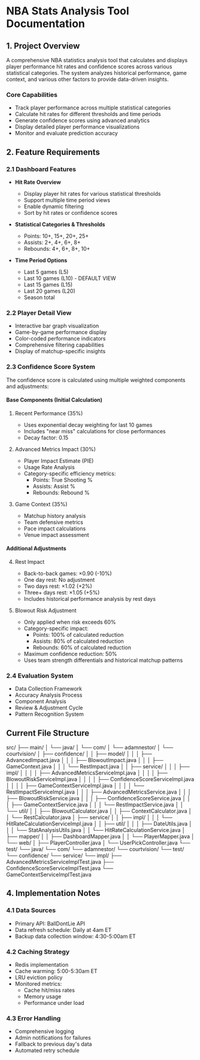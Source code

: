 # NBA Stats Analysis Tool Documentation

## 1. Project Overview
A comprehensive NBA statistics analysis tool that calculates and displays player performance hit rates and confidence scores across various statistical categories. The system analyzes historical performance, game context, and various other factors to provide data-driven insights.

### Core Capabilities
- Track player performance across multiple statistical categories
- Calculate hit rates for different thresholds and time periods
- Generate confidence scores using advanced analytics
- Display detailed player performance visualizations
- Monitor and evaluate prediction accuracy

## 2. Feature Requirements

### 2.1 Dashboard Features
- **Hit Rate Overview**
  - Display player hit rates for various statistical thresholds
  - Support multiple time period views
  - Enable dynamic filtering
  - Sort by hit rates or confidence scores

- **Statistical Categories & Thresholds**
  - Points: 10+, 15+, 20+, 25+
  - Assists: 2+, 4+, 6+, 8+
  - Rebounds: 4+, 6+, 8+, 10+

- **Time Period Options**
  - Last 5 games (L5)
  - Last 10 games (L10) - DEFAULT VIEW
  - Last 15 games (L15)
  - Last 20 games (L20)
  - Season total

### 2.2 Player Detail View
- Interactive bar graph visualization
- Game-by-game performance display
- Color-coded performance indicators
- Comprehensive filtering capabilities
- Display of matchup-specific insights

### 2.3 Confidence Score System

The confidence score is calculated using multiple weighted components and adjustments:

#### Base Components (Initial Calculation)
1. Recent Performance (35%)
   - Uses exponential decay weighting for last 10 games
   - Includes "near miss" calculations for close performances
   - Decay factor: 0.15

2. Advanced Metrics Impact (30%)
   - Player Impact Estimate (PIE)
   - Usage Rate Analysis
   - Category-specific efficiency metrics:
     - Points: True Shooting %
     - Assists: Assist %
     - Rebounds: Rebound %

3. Game Context (35%)
   - Matchup history analysis
   - Team defensive metrics
   - Pace impact calculations
   - Venue impact assessment

#### Additional Adjustments

4. Rest Impact
   - Back-to-back games: ×0.90 (-10%)
   - One day rest: No adjustment
   - Two days rest: ×1.02 (+2%)
   - Three+ days rest: ×1.05 (+5%)
   - Includes historical performance analysis by rest days

5. Blowout Risk Adjustment
   - Only applied when risk exceeds 60%
   - Category-specific impact:
     - Points: 100% of calculated reduction
     - Assists: 80% of calculated reduction
     - Rebounds: 60% of calculated reduction
   - Maximum confidence reduction: 50%
   - Uses team strength differentials and historical matchup patterns

### 2.4 Evaluation System
- Data Collection Framework
- Accuracy Analysis Process
- Component Analysis
- Review & Adjustment Cycle
- Pattern Recognition System

## Current File Structure
src/
├── main/
│   └── java/
│       └── com/
│           └── adamnestor/
│               └── courtvision/
│                   ├── confidence/
│                   │   ├── model/
│                   │   │   ├── AdvancedImpact.java
│                   │   │   ├── BlowoutImpact.java
│                   │   │   ├── GameContext.java
│                   │   │   └── RestImpact.java
│                   │   ├── service/
│                   │   │   ├── impl/
│                   │   │   │   ├── AdvancedMetricsServiceImpl.java
│                   │   │   │   ├── BlowoutRiskServiceImpl.java
│                   │   │   │   ├── ConfidenceScoreServiceImpl.java
│                   │   │   │   ├── GameContextServiceImpl.java
│                   │   │   │   └── RestImpactServiceImpl.java
│                   │   │   ├── AdvancedMetricsService.java
│                   │   │   ├── BlowoutRiskService.java
│                   │   │   ├── ConfidenceScoreService.java
│                   │   │   ├── GameContextService.java
│                   │   │   └── RestImpactService.java
│                   │   └── util/
│                   │       ├── BlowoutCalculator.java
│                   │       ├── ContextCalculator.java
│                   │       └── RestCalculator.java
│                   ├── service/
│                   │   ├── impl/
│                   │   │   └── HitRateCalculationServiceImpl.java
│                   │   ├── util/
│                   │   │   ├── DateUtils.java
│                   │   │   └── StatAnalysisUtils.java
│                   │   └── HitRateCalculationService.java
│                   ├── mapper/
│                   │   ├── DashboardMapper.java
│                   │   └── PlayerMapper.java
│                   └── web/
│                       ├── PlayerController.java
│                       └── UserPickController.java
└── test/
    └── java/
        └── com/
            └── adamnestor/
                └── courtvision/
                    └── test/
                        └── confidence/
                            └── service/
                                └── impl/
                                    ├── AdvancedMetricsServiceImplTest.java
                                    ├── ConfidenceScoreServiceImplTest.java
                                    └── GameContextServiceImplTest.java

## 4. Implementation Notes

### 4.1 Data Sources
- Primary API: BallDontLie API
- Data refresh schedule: Daily at 4am ET
- Backup data collection window: 4:30-5:00am ET

### 4.2 Caching Strategy
- Redis implementation
- Cache warming: 5:00-5:30am ET
- LRU eviction policy
- Monitored metrics:
  - Cache hit/miss rates
  - Memory usage
  - Performance under load

### 4.3 Error Handling
- Comprehensive logging
- Admin notifications for failures
- Fallback to previous day's data
- Automated retry schedule